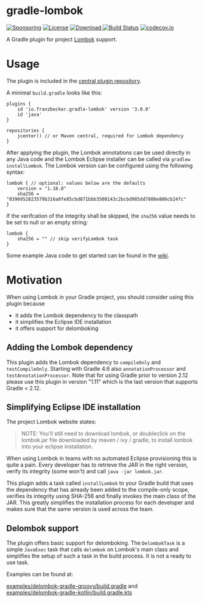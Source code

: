 # gradle-lombok
[![Sponsoring](https://img.shields.io/badge/Sponsored%20by-itemis-0E75BA.svg)](https://www.itemis.com)
[![License](http://img.shields.io/badge/license-Apache_2.0-blue.svg?style=flat)](https://www.apache.org/licenses/LICENSE-2.0.html)
[![Download](https://api.bintray.com/packages/franzbecker/maven/gradle-lombok-plugin/images/download.svg) ](https://bintray.com/franzbecker/maven/gradle-lombok-plugin/_latestVersion)
[![Build Status](https://travis-ci.org/franzbecker/gradle-lombok.svg?branch=master)](https://travis-ci.org/franzbecker/gradle-lombok)
[![codecov.io](http://codecov.io/github/franzbecker/gradle-lombok/coverage.svg?branch=master)](http://codecov.io/github/franzbecker/gradle-lombok?branch=master)


A Gradle plugin for project [Lombok](https://projectlombok.org) support.

# Usage
The plugin is included in the [central plugin repository](https://plugins.gradle.org/plugin/io.franzbecker.gradle-lombok/3.0.0). 

A minimal `build.gradle` looks like this:

    plugins {
        id 'io.franzbecker.gradle-lombok' version '3.0.0'
        id 'java'
    }
    
    repositories {
        jcenter() // or Maven central, required for Lombok dependency
    }

After applying the plugin, the Lombok annotations can be used directly in any Java code and the Lombok Eclipse installer can be called via `gradlew installLombok`. The Lombok version can be configured using the following syntax:

    lombok { // optional: values below are the defaults
        version = "1.18.8"
        sha256 = "0396952823579b316a0fe85cbd871bbb3508143c2bcbd985dd7800e806cb24fc"
    }

If the verifcation of the integrity shall be skipped, the `sha256` value needs to be set to null or an empty string:

    lombok {
        sha256 = "" // skip verifyLombok task
    }

Some example Java code to get started can be found in the [wiki](https://github.com/franzbecker/gradle-lombok/wiki/Lombok-getting-started).


# Motivation

When using Lombok in your Gradle project, you should consider using this plugin because

* it adds the Lombok dependency to the classpath
* it simplifies the Eclipse IDE installation
* it offers support for delomboking

## Adding the Lombok dependency

This plugin adds the Lombok dependency to `compileOnly` and `testCompileOnly`. Starting with Gradle 4.6 also `annotationProcessor` and `testAnnotationProcessor`.
Note that for using Gradle prior to version 2.12 please use this plugin in version "1.11" which is the last version that supports Gradle < 2.12.

## Simplifying Eclipse IDE installation

The project Lombok website states:
> NOTE: You'll still need to download lombok, or doubleclick on the lombok.jar file downloaded by maven / ivy / gradle, to install lombok into your eclipse installation.
 
When using Lombok in teams with no automated Eclipse provisioning this is quite a pain. Every developer has to retrieve the JAR in the right version, verify its integrity (some won't) and call `java -jar lombok.jar`.

This plugin adds a task called `installLombok` to your Gradle build that uses the dependency that has already been added to the compile-only scope, verifies its integrity using SHA-256 and finally invokes the main class of the JAR. This greatly simplifies the installation process for each developer and makes sure that the same version is used across the team.

## Delombok support

The plugin offers basic support for delomboking. The `DelombokTask` is a simple `JavaExec` task that calls `delombok` on Lombok's main class and simplifies the setup of such a task in the build process. It is not a ready to use task.

Examples can be found at:

[examples/delombok-gradle-groovy/build.gradle](examples/delombok-gradle-groovy/build.gradle) and<br/>
[examples/delombok-gradle-kotlin/build.gradle.kts](examples/delombok-gradle-kotlin/build.gradle.kts)
